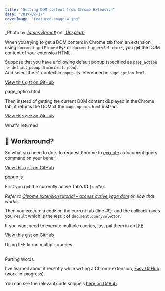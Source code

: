 ```yaml
---
title: "Getting DOM content from Chrome Extension"
date: "2019-02-17"
coverImage: "featured-image-4.jpg"
---
```


_Photo by _[_James Barnett_](https://unsplash.com/photos/kkaxqEPoF10?utm_source=unsplash&utm_medium=referral&utm_content=creditCopyText)_ on _[_Unsplash_](https://unsplash.com/search/photos/execute-script?utm_source=unsplash&utm_medium=referral&utm_content=creditCopyText)

When you trying to get a DOM content in Chrome tab from an extension using `document.getElementBy*` or `document.querySelector*`, you get the DOM content of your extension HTML.

Suppose that you have a following default popup (specified as `page_action -> default_popup` in `manifest.json`).  
And select the `h1` content in `popup.js` referenced in `page_option.html`.

<script src="https://gist.github.com/dance2die/23f4b80ad83768e1ff073293d64d9bdc.js"></script>

<a href="https://gist.github.com/dance2die/23f4b80ad83768e1ff073293d64d9bdc">View this gist on GitHub</a>

page\_option.html

Then instead of getting the current DOM content displayed in the Chrome tab, it returns the DOM of the `page_option.html` instead.

<script src="https://gist.github.com/dance2die/65173f48ef0893ba6ce0126d7c42444d.js"></script>

<a href="https://gist.github.com/dance2die/65173f48ef0893ba6ce0126d7c42444d">View this gist on GitHub</a>

What's returned

## 🤔 Workaround?

So what you need to do is to request Chrome to [execute](https://developer.chrome.com/extensions/tabs#method-executeScript) a document query command on your behalf.

<script src="https://gist.github.com/dance2die/d05924be83c6be1b20ba94206ff2beb0.js"></script>

<a href="https://gist.github.com/dance2die/d05924be83c6be1b20ba94206ff2beb0">View this gist on GitHub</a>

popup.js

First you get the currently active Tab's ID (`tabId`).

_Refer to_ [_Chrome extension tutorial – access active page dom_](http://infoheap.com/chrome-extension-tutorial-access-dom/) _on how that works._

Then you execute a code on the current tab (line #9). and the callback gives you `result` which is the result of `document.querySelector`.

If you want need to execute multiple queries, just put them in an [IIFE](https://developer.mozilla.org/en-US/docs/Glossary/IIFE).

<script src="https://gist.github.com/dance2die/bfbb7085d70fa3b6212a72c0ca8a11e1.js"></script>

<a href="https://gist.github.com/dance2die/bfbb7085d70fa3b6212a72c0ca8a11e1">View this gist on GitHub</a>

Using IIFE to run multiple queries

##   
Parting Words

I've learned about it recently while writing a Chrome extension, [Easy GitHub](https://github.com/dance2die/easy-github) (work-in-progress).

You can see the relevant code snippets [here on GitHub](https://github.com/dance2die/easy-github/blob/master/src/page_action/popup.js).
